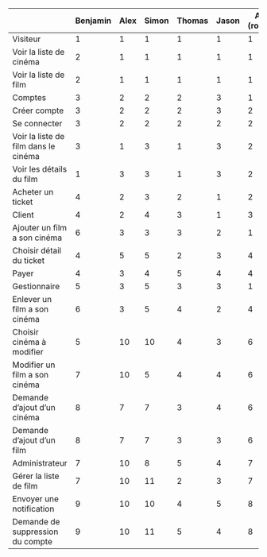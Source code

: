 
|                                      | Benjamin | Alex | Simon | Thomas | Jason | Avg (round) |
| ------------------------------------ | -------- | ---- | ----- | ------ | ----- | ----------- |
| Visiteur                             | 1        | 1    | 1     | 1      | 1     | 1           |
| Voir la liste de cinéma              | 2        | 1    | 1     | 1      | 1     | 1           |
| Voir la liste de film                | 2        | 1    | 1     | 1      | 1     | 1           |
| Comptes                              | 3        | 2    | 2     | 2      | 3     | 1           |
| Créer compte                         | 3        | 2    | 2     | 2      | 3     | 2           |
| Se connecter                         | 3        | 2    | 2     | 2      | 2     | 2           |
| Voir la liste de film dans le cinéma | 3        | 1    | 3     | 1      | 3     | 2           |
| Voir les détails du film             | 1        | 3    | 3     | 1      | 3     | 2           |
| Acheter un ticket                    | 4        | 2    | 3     | 2      | 1     | 2           |
| Client                               | 4        | 2    | 4     | 3      | 1     | 3           |
| Ajouter un film a son cinéma         | 6        | 3    | 3     | 3      | 2     | 1           |
| Choisir détail du ticket             | 4        | 5    | 5     | 2      | 3     | 4           |
| Payer                                | 4        | 3    | 4     | 5      | 4     | 4           |
| Gestionnaire                         | 5        | 3    | 5     | 3      | 3     | 1           |
| Enlever un film a son cinéma         | 6        | 3    | 5     | 4      | 2     | 4           |
| Choisir cinéma à modifier            | 5        | 10   | 10    | 4      | 3     | 6           |
| Modifier un film a son cinéma        | 7        | 10   | 5     | 4      | 4     | 6           |
| Demande d’ajout d’un cinéma          | 8        | 7    | 7     | 3      | 4     | 6           |
| Demande d’ajout d’un film            | 8        | 7    | 7     | 3      | 3     | 6           |
| Administrateur                       | 7        | 10   | 8     | 5      | 4     | 7           |
| Gérer la liste de film               | 7        | 10   | 11    | 2      | 3     | 7           |
| Envoyer une notification             | 9        | 10   | 10    | 4      | 5     | 8           |
| Demande de suppression du compte     | 9        | 10   | 11    | 5      | 4     | 8           |
